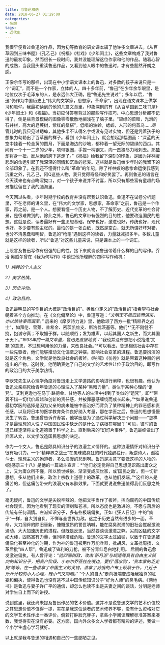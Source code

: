 ```yaml
---
title: 与鲁迅相遇
date: 2018-06-27 01:29:00
categories:
- 杂想
tags: 
- 近代史
---
```


我很早便看过鲁迅的作品，因为初等教育的语文课本辑了他许多文章进去。《从百草园到三味书屋》《孔乙己》《祝福》《社戏》《少年闰土》，这些文章构成了我对鲁迅的最初印象。然而很长一段时间，我并没能理解这位作家和他的作品。随着心智的成熟，当我回头重读鲁迅作品，又看到他人眼中的鲁迅时，才有些豁然开朗之感。<!--more-->

正像余华写的那样，出现在中小学语文课本上的鲁迅，对多数的孩子来说只是一个“词汇”，而不是一个作家，立体的人。四十多年前，“鲁迅”在少年余华眼里，是地位仅次于毛泽东的人，是永远伟大正确，是“鲁迅先生说过”；多年以后，“鲁迅”仍作为中国历史上“伟大的文学家，思想家，革命家”，出现在语文课本上供学习和瞻仰。我最初读到的他的几篇文章里，印象深刻的有《从百草园到三味书屋》《少年闰土》和《祝福》。当初应付答卷背过的那些写作技巧、中心思想分析都不记得了，倒是些背景模糊的图像零零散散地搁浅在了脑子里。“碧绿的菜畦，光滑的石井栏，高大的皂荚树，紫红的桑椹”，低唱的油蛉，蟋蟀，人形的何首乌……尽管儿时的我只见过蟋蟀，其他多半不认得名字或没有见过实物，但还是凭着孩子的想象力勾勒出了百草园的样子。看到《少年闰土》，就会想起那幅图画：“深蓝的天空中挂着一轮金黄的圆月，下面是海边的沙地，都种着一望无际的碧绿的西瓜。其间有一个十一二岁的少年，项带银圈，手捏一柄钢叉，向一匹猹尽力地刺去。那[猹](https://baike.baidu.com/item/猹)却将身一扭，反从他的胯下逃走了。”《祝福》给我留下深刻的印象，是因为祥林嫂悲剧的命运引起了我深深的同情和沉重的悲哀。这些就是鲁迅给少年时的我留下的全部印象了。在我还不懂得什么叫“革命”的年纪，除了祥林嫂的悲惨命运使我感到沉重之外，孔乙己，阿Q这些人物，我只觉得奇怪和好笑罢了。再则鲁迅的语言在今天读来也有点晦涩拗口，对一个孩子来说并不讨喜，所以只有那些富有童趣的场景描绘留在了我的脑海里。

今天回过头看，少年时期学校的教育并没有帮我认识鲁迅。鲁迅不在试卷分析题里，不在老师的讲义里，在“伟大的文学家，思想家，革命家”之前，鲁迅是一个作家，再之前，是一个人。想要看懂一个历史人物，不了解历史、近代变革的社会背景，是很难做到的。除此之外，鲁迅的文章带有强烈的目的性，他要改造国民的思想。这就是说，读者最好有一些思想基础，保守也好，激进也好，传统也好，现代也好，多少要有些主张的。最怕的是一张白纸，既然是空白，就无所谓好坏对错，也分不清愚蠢和明智，鲁迅的“枪笔”遇到这样的读者，力量就减损多半。多数儿童就是这样的读者，所以“鲁迅”对这些儿童来说，只是课本上的一个词汇。

上段言及鲁迅写作有很强的目的性。接下来就谈谈鲁迅带着什么样的目的写作。乔治·奥威尔曾在《我为何写作》中谈过他所理解的四种写作动机：

*1）纯粹的个人主义*

*2）美学热情。*

*3）历史冲动。*

*4）政治目的。*

鲁迅最明显的写作目的大概是“政治目的”。奥维尔定义的“政治目的”指希望将社会朝着某个方向推动。在《文化偏至论》中，鲁迅写道：*“文明无不根旧迹而演来，亦以矫往事而偏至。”* 后来的《摩罗诗力说》里，他歌颂了西方一批“精粹界之战士”，如拜伦、雪莱、普希金、密茨凯维支、斯洛伐茨基等。他们*“无不刚健不挠，抱诚守真；不取媚于群，以随顺俗；发为雄声，以起其国人之新生，而大其国于天下。”*1933年的一篇文章里，鲁迅更直接地说：*“我也并没有想把小说抬进’文苑’的意思，不过想利用他的力量，来改良社会。”*可以看出，鲁迅相信社会中存在一些先驱者，他们能够推动文化偏至之钟摆，影响社会变革的进程。鲁迅要扮演的就是这个角色，文学就是他改良社会的板斧。《呐喊》《彷徨》就是带着这种目的创造出的产物。这时候，他明确表达了自己的文学的艺术性让位于政治目的，即写作的政治目的大于美学热情。

李欧梵先生从心理学角度对鲁迅走上文学道路的影响进行阐释，也很有趣。他认为鲁迅父亲病死给青年鲁迅的心理注入了某种“黑暗力量”，类似于某种心理的“诅咒”。艾利克逊也在马丁·路德金、甘地等人的生活中找到了类似的“诅咒”，即*“带着不惜一切代价超越和创新的责任感，并被罪恶感缠绕而成长起来。”*如果说鲁迅最初学医的选择是因为父亲的病未能被中医治好而背负了某种精神上的罪恶感和责任感，以及将日本的医学教育条件良好纳入考量，那在学医之后，鲁迅的思想慢慢发生了转变。鲁迅曾告诉许寿裳，他学医是为了通过科学解决三个问题——“怎样才是最理想的人性？中国国民性中缺乏的是什么？病根在哪里？”可见，彼时的鲁迅已经逐渐将文化道德置于科学之上。直到后来的“幻灯片事件”，鲁迅最终做出了弃医从文，以文学改造国民思想的决定。 

作为一个文人，鲁迅是颇具知识分子的浪漫主义情怀的。这种浪漫情怀对知识分子很有吸引力。一个“精粹界之战士”在愚昧或疯狂的时代独醒独行，叛逆诗人，孤独斗士，理想主义的殉道者，多么浪漫的悲剧啊。鲁迅是决意了要做这样的人物的。《随感录三十八》是他的一篇战斗宣言：*“他们必定觉得自己思想见识高出庸众之上，又为庸众所不懂，所以愤世嫉俗，渐渐变成厌世家，或’国民之敌’。但一切新思想，多从他们出来，政治上宗教上道德上的改革，也从他们发端。”*这样的人是痛苦的，但这痛苦带来的浪漫又有麻醉效果。下面就要说说鲁迅值得我们反思之处了。

毫无疑问，鲁迅的文学是尖锐辛辣的，他把文字当作了板斧，挥向腐朽的中国传统社会现实。因为他看到了现实的深刻和苍凉，所以态度也是激进的，不愿与落后的传统有任何调情。左派知识分子，多有些极端偏执，正如《狂人日记》中的”疯子“一样，自大到自负，不惮与全世界为敌。这之于历史当然有进步的一面。革命，大刀阔斧的除旧替新，慷慨激昂的警世呐喊，能在腐臭淤滞的旧社会搅起激流涌动，大大加速历史的进程。但既是反思，当然要谈谈激进之弊。尖刻凶猛的文字如大棒，固然富有力量，但同样潜藏危险。鲁迅的文字太过凶猛，以致于在鲁迅被偶像化甚至神化的时期，作为神的鲁迅被用作万能兵器，批胡风，文革批周扬，文革后批”四人帮“。鲁迅成了锋利的刀枪，被不分青红皂白地利用。 后期的鲁迅愈发激进偏执，有人曾评论：*“他四面树敌，攻击’新月派’与胡适等具有自由主义倾向的知识分子，把资产阶级、小布尔乔亚挂在嘴边，要打’落水狗’，‘资本家的乏走狗’等等。在一些谁拿了帝国主义的英镑，谁拿了苏俄的卢布上耿耿于怀，几近于斤斤计较的小人心理，既小气又阴暗。”* “个人的自大”走向极端变成唯我独尊的狂妄和偏执，使得鲁迅也没有逃不过中国传统知识分子“好为人师”的臭毛病。《两地书》是鲁迅与妻子许广平的通信，却怎么也读不出是夫妻之间的谈话，分明是老师对学生自上而下的讲授。

说到这里，我还尚未提及鲁迅作品的艺术价值。这并不是说鲁迅文学的艺术价值较之其思想价值不值得一提，实在是我这位读者的艺术修养不够，没有什么资格对它的文学艺术性作出一番评价。倘若打肿脸充胖子，拿些小学阅读理解标准答案来凑数，我觉得实在没有必要。这方面，国内外众多文人学者都有精彩的评述，我做一个小学生虚心学习就好。

 以上就是我与鲁迅的相遇和自己的一些鄙陋之见。